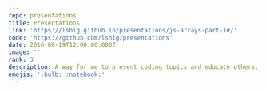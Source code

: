 ```yaml
---
repo: presentations
title: Presentations
link: 'https://lshig.github.io/presentations/js-arrays-part-1#/'
code: 'https://github.com/lshig/presentations'
date: 2016-08-19T12:00:00.000Z
image: ''
rank: 3
description: A way for me to present coding topics and educate others.
emojis: ':bulb: :notebook:'
---
```

